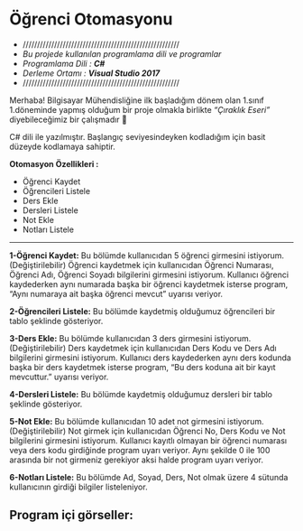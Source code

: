 # Öğrenci Otomasyonu
* ///////////////////////////////////////////////////////
* *Bu projede kullanılan programlama dili ve programlar*
* *Programlama Dili : **C#***
* *Derleme Ortamı : **Visual Studio 2017***
* ///////////////////////////////////////////////////////

Merhaba!
Bilgisayar Mühendisliğine ilk başladığım dönem olan 1.sınıf 1.döneminde yapmış olduğum bir proje olmakla birlikte *“Çıraklık Eseri”* diyebileceğimiz bir çalışmadır 🙂

C# dili ile yazılmıştır. Başlangıç seviyesindeyken kodladığım için basit düzeyde kodlamaya sahiptir.

**Otomasyon Özellikleri :**

* Öğrenci Kaydet
* Öğrencileri Listele
* Ders Ekle
* Dersleri Listele
* Not Ekle
* Notları Listele

-------------------------------------------------

**1-Öğrenci Kaydet:**
Bu bölümde kullanıcıdan 5 öğrenci girmesini istiyorum.(Değiştirilebilir) Öğrenci kaydetmek için kullanıcıdan Öğrenci Numarası, Öğrenci Adı, Öğrenci Soyadı bilgilerini girmesini istiyorum. Kullanıcı öğrenci kaydederken aynı numarada başka bir öğrenci kaydetmek isterse program, “Aynı numaraya ait başka öğrenci mevcut” uyarısı veriyor.

**2-Öğrencileri Listele:**
Bu bölümde kaydetmiş olduğumuz öğrencileri bir tablo şeklinde gösteriyor.

**3-Ders Ekle:**
Bu bölümde kullanıcıdan 3 ders girmesini istiyorum.(Değiştirilebilir)
Ders kaydetmek için kullanıcıdan Ders Kodu ve Ders Adı bilgilerini girmesini istiyorum. Kullanıcı ders kaydederken aynı ders kodunda başka bir ders kaydetmek isterse program, “Bu ders koduna ait bir kayıt mevcuttur.” uyarısı veriyor.

**4-Dersleri Listele:**
Bu bölümde kaydetmiş olduğumuz dersleri bir tablo şeklinde gösteriyor.

**5-Not Ekle:**
Bu bölümde kullanıcıdan 10 adet not girmesini istiyorum.(Değiştirilebilir) 
Not girmek için kullanıcıdan Öğrenci No, Ders Kodu ve Not bilgilerini girmesini istiyorum. Kullanıcı kayıtlı olmayan bir öğrenci numarası veya ders kodu girdiğinde program uyarı veriyor. Aynı şekilde 0 ile 100 arasında bir not girmeniz gerekiyor aksi halde program uyarı veriyor.

**6-Notları Listele:**
Bu bölümde Ad, Soyad, Ders, Not olmak üzere 4 sütunda kullanıcının girdiği bilgiler listeleniyor.

## Program içi görseller:


